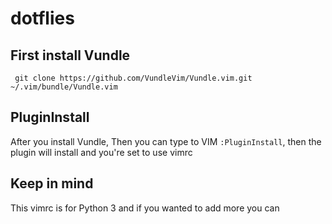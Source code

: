 # dotflies

## First install Vundle
``` git clone https://github.com/VundleVim/Vundle.vim.git ~/.vim/bundle/Vundle.vim```

## PluginInstall
After you install Vundle, Then you can type to VIM ```:PluginInstall```, then the plugin will install and you're set to use vimrc

## Keep in mind
This vimrc is for Python 3 and if you wanted to add more you can
